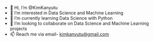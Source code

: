 - 👋 Hi, I’m @KimKanyutu
- 👀 I’m interested in Data Science and Machine Learning
- 🌱 I’m currently learning Data Science with Python
- 💞️ I’m looking to collaborate on Data Science and Machine Learning projects
- 📫 Reach me via email- kimkanyutu@gmail.com

<!---
KimKanyutu/KimKanyutu is a ✨ special ✨ repository because its `README.md` (this file) appears on your GitHub profile.
You can click the Preview link to take a look at your changes.
--->
